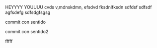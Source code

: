 HEYYYY YOUUUU
cvds v,mdnskdmn,
efsdvd
fksdnlfksdn
sdfdsf
sdfsdf
agfsdefg
sdfsdgfsgsg




<!-- COMMIT CON SENTIDO -->

commit con sentido

commit con sentido2


fffff
